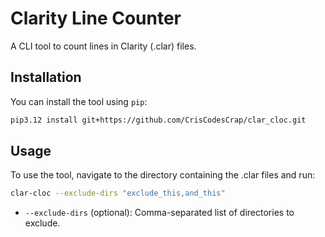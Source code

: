 # Clarity Line Counter

A CLI tool to count lines in Clarity (.clar) files.

## Installation

You can install the tool using `pip`:

```bash
pip3.12 install git+https://github.com/CrisCodesCrap/clar_cloc.git
```

## Usage

To use the tool, navigate to the directory containing the .clar files and run:

```bash
clar-cloc --exclude-dirs "exclude_this,and_this"
```

- `--exclude-dirs` (optional): Comma-separated list of directories to exclude.
